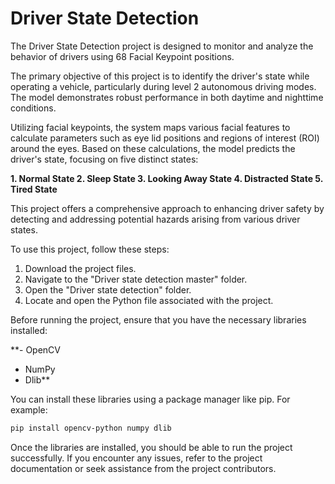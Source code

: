 # Driver State Detection

The Driver State Detection project is designed to monitor and analyze the behavior of drivers using 68 Facial Keypoint positions. 

The primary objective of this project is to identify the driver's state while operating a vehicle, particularly during level 2 autonomous driving modes. The model demonstrates robust performance in both daytime and nighttime conditions. 

Utilizing facial keypoints, the system maps various facial features to calculate parameters such as eye lid positions and regions of interest (ROI) around the eyes. Based on these calculations, the model predicts the driver's state, focusing on five distinct states:

**1. Normal State
2. Sleep State
3. Looking Away State
4. Distracted State
5. Tired State**

This project offers a comprehensive approach to enhancing driver safety by detecting and addressing potential hazards arising from various driver states.

To use this project, follow these steps:

1. Download the project files.
2. Navigate to the "Driver state detection master" folder.
3. Open the "Driver state detection" folder.
4. Locate and open the Python file associated with the project.

Before running the project, ensure that you have the necessary libraries installed:

**- OpenCV
- NumPy
- Dlib**

You can install these libraries using a package manager like pip. For example:

```bash
pip install opencv-python numpy dlib
```

Once the libraries are installed, you should be able to run the project successfully. If you encounter any issues, refer to the project documentation or seek assistance from the project contributors.
